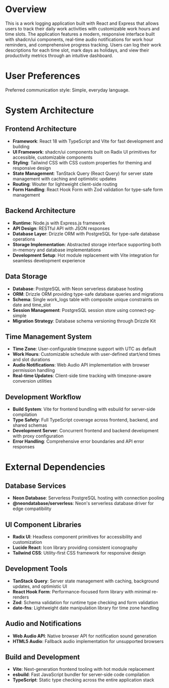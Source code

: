 # Overview

This is a work logging application built with React and Express that allows users to track their daily work activities with customizable work hours and time slots. The application features a modern, responsive interface built with shadcn/ui components, real-time audio notifications for work hour reminders, and comprehensive progress tracking. Users can log their work descriptions for each time slot, mark days as holidays, and view their productivity metrics through an intuitive dashboard.

# User Preferences

Preferred communication style: Simple, everyday language.

# System Architecture

## Frontend Architecture
- **Framework**: React 18 with TypeScript and Vite for fast development and building
- **UI Framework**: shadcn/ui components built on Radix UI primitives for accessible, customizable components
- **Styling**: Tailwind CSS with CSS custom properties for theming and responsive design
- **State Management**: TanStack Query (React Query) for server state management with caching and optimistic updates
- **Routing**: Wouter for lightweight client-side routing
- **Form Handling**: React Hook Form with Zod validation for type-safe form management

## Backend Architecture
- **Runtime**: Node.js with Express.js framework
- **API Design**: RESTful API with JSON responses
- **Database Layer**: Drizzle ORM with PostgreSQL for type-safe database operations
- **Storage Implementation**: Abstracted storage interface supporting both in-memory and database implementations
- **Development Setup**: Hot module replacement with Vite integration for seamless development experience

## Data Storage
- **Database**: PostgreSQL with Neon serverless database hosting
- **ORM**: Drizzle ORM providing type-safe database queries and migrations
- **Schema**: Single work_logs table with composite unique constraints on date and time_slot
- **Session Management**: PostgreSQL session store using connect-pg-simple
- **Migration Strategy**: Database schema versioning through Drizzle Kit

## Time Management System
- **Time Zone**: User-configurable timezone support with UTC as default
- **Work Hours**: Customizable schedule with user-defined start/end times and slot durations
- **Audio Notifications**: Web Audio API implementation with browser permission handling
- **Real-time Updates**: Client-side time tracking with timezone-aware conversion utilities

## Development Workflow
- **Build System**: Vite for frontend bundling with esbuild for server-side compilation
- **Type Safety**: Full TypeScript coverage across frontend, backend, and shared schemas
- **Development Server**: Concurrent frontend and backend development with proxy configuration
- **Error Handling**: Comprehensive error boundaries and API error responses

# External Dependencies

## Database Services
- **Neon Database**: Serverless PostgreSQL hosting with connection pooling
- **@neondatabase/serverless**: Neon's serverless database driver for edge compatibility

## UI Component Libraries
- **Radix UI**: Headless component primitives for accessibility and customization
- **Lucide React**: Icon library providing consistent iconography
- **Tailwind CSS**: Utility-first CSS framework for responsive design

## Development Tools
- **TanStack Query**: Server state management with caching, background updates, and optimistic UI
- **React Hook Form**: Performance-focused form library with minimal re-renders
- **Zod**: Schema validation for runtime type checking and form validation
- **date-fns**: Lightweight date manipulation library for time zone handling

## Audio and Notifications
- **Web Audio API**: Native browser API for notification sound generation
- **HTML5 Audio**: Fallback audio implementation for unsupported browsers

## Build and Development
- **Vite**: Next-generation frontend tooling with hot module replacement
- **esbuild**: Fast JavaScript bundler for server-side code compilation
- **TypeScript**: Static type checking across the entire application stack